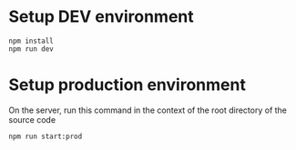 # Setup DEV environment
```
npm install
npm run dev
```

# Setup production environment
On the server, run this command in the context of the root directory of the source code
```
npm run start:prod
```